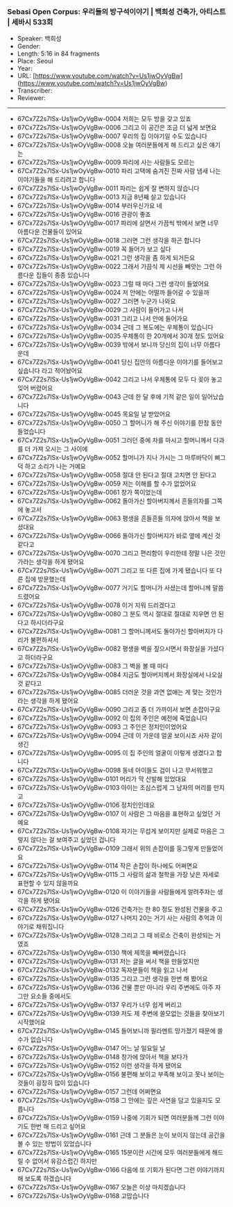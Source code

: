 ### Sebasi Open Corpus: 우리들의 방구석이야기 | 백희성 건축가, 아티스트 | 세바시 533회

- Speaker: 백희성
- Gender: 
- Length: 5:16 in 84 fragments
- Place: Seoul
- Year: 
- URL: [https://www.youtube.com/watch?v=Us1jwOyVgBw] (https://www.youtube.com/watch?v=Us1jwOyVgBw)
- Transcriber: 
- Reviewer: 

---

- 67Cx7Z2s7ISx-Us1jwOyVgBw-0004 저희는 모두 방을 갖고 있죠
- 67Cx7Z2s7ISx-Us1jwOyVgBw-0006 그리고 이 공간은 조금 더 넓게 보면요
- 67Cx7Z2s7ISx-Us1jwOyVgBw-0007 우리의 집 이야기일 수도 있습니다
- 67Cx7Z2s7ISx-Us1jwOyVgBw-0008 오늘 여러분들에게 해 드리고 싶은 얘기는
- 67Cx7Z2s7ISx-Us1jwOyVgBw-0009 파리에 사는 사람들도 모르는
- 67Cx7Z2s7ISx-Us1jwOyVgBw-0010 파리 고택에 숨겨진 진짜 사람 냄새 나는 이야기들을 해 드리려고 합니다
- 67Cx7Z2s7ISx-Us1jwOyVgBw-0011 파리는 쉽게 잘 변하지 않습니다
- 67Cx7Z2s7ISx-Us1jwOyVgBw-0013 지금 8년째 살고 있습니다
- 67Cx7Z2s7ISx-Us1jwOyVgBw-0014 부러우신가요 네
- 67Cx7Z2s7ISx-Us1jwOyVgBw-0016 관광이 좋죠
- 67Cx7Z2s7ISx-Us1jwOyVgBw-0017 파리에 살면서 가끔씩 밖에서 보면 너무 아름다운 건물들이 있어요
- 67Cx7Z2s7ISx-Us1jwOyVgBw-0018 그러면 그런 생각을 하곤 합니다
- 67Cx7Z2s7ISx-Us1jwOyVgBw-0019 꼭 들어가 보고 싶다
- 67Cx7Z2s7ISx-Us1jwOyVgBw-0021 그런 생각을 좀 하게 되거든요
- 67Cx7Z2s7ISx-Us1jwOyVgBw-0022 그래서 가끔식 제 시선을 빼앗는 그런 아름다운 집들이 종종 있습니다
- 67Cx7Z2s7ISx-Us1jwOyVgBw-0023 그럴 때 마다 그런 생각이 들었어요
- 67Cx7Z2s7ISx-Us1jwOyVgBw-0024 저 안에는 어떨까 들어갈 수 있을까
- 67Cx7Z2s7ISx-Us1jwOyVgBw-0027 그러면 누군가 나와요
- 67Cx7Z2s7ISx-Us1jwOyVgBw-0029 그 사람이 들어가고 나서
- 67Cx7Z2s7ISx-Us1jwOyVgBw-0031 그리고 나서 안에 들어가요
- 67Cx7Z2s7ISx-Us1jwOyVgBw-0034 근데 그 복도에는 우체통이 있습니다
- 67Cx7Z2s7ISx-Us1jwOyVgBw-0035 우체통이 한 20개에서 30개 정도 있어요
- 67Cx7Z2s7ISx-Us1jwOyVgBw-0039 밖에서 보니까 당신의 집이 너무 아름다운데
- 67Cx7Z2s7ISx-Us1jwOyVgBw-0041 당신 집안의 아름다운 이야기를 들어보고 싶습니다 라고 적어놨어요
- 67Cx7Z2s7ISx-Us1jwOyVgBw-0042 그리고 나서 우체통에 모두 다 꽂아 놓고 잊어 버렸어요
- 67Cx7Z2s7ISx-Us1jwOyVgBw-0043 근데 한 달 후에 기적 같은 일이 일어났습니다
- 67Cx7Z2s7ISx-Us1jwOyVgBw-0045 목요일 날 받았어요
- 67Cx7Z2s7ISx-Us1jwOyVgBw-0050 그 할머니가 해 주신 이야기를 한참 동안 들었습니다
- 67Cx7Z2s7ISx-Us1jwOyVgBw-0051 그러던 중에 차를 마시고 할머니께서 다과를 더 가져 오시는 그 사이에
- 67Cx7Z2s7ISx-Us1jwOyVgBw-0052 할머니가 지나 가시는 그 마루바닥이 삐그덕 하고 소리가 나는 거예요
- 67Cx7Z2s7ISx-Us1jwOyVgBw-0058 절대 안 된다고 절대 고치면 안 된다고
- 67Cx7Z2s7ISx-Us1jwOyVgBw-0059 저는 이해를 할 수가 없었어요
- 67Cx7Z2s7ISx-Us1jwOyVgBw-0061 창가 쪽이었는데
- 67Cx7Z2s7ISx-Us1jwOyVgBw-0062 돌아가신 할아버지께서 흔들의자를 그쪽에 놓고서
- 67Cx7Z2s7ISx-Us1jwOyVgBw-0063 평생을 흔들흔들 의자에 앉아서 책을 보셨대요
- 67Cx7Z2s7ISx-Us1jwOyVgBw-0066 돌아가신 할아버지가 바로 옆에 계신 것 같다고
- 67Cx7Z2s7ISx-Us1jwOyVgBw-0070 그리고 편리함이 우리한테 정말 나은 것인가라는 생각을 하게 됐어요
- 67Cx7Z2s7ISx-Us1jwOyVgBw-0071 그리고 또 다른 집에 가게 됐습니다 또 다른 집에 방문했는데
- 67Cx7Z2s7ISx-Us1jwOyVgBw-0077 거기도 할머니가 사셨는데 할머니께 말씀 드렸어요
- 67Cx7Z2s7ISx-Us1jwOyVgBw-0078 이거 지워 드리겠다고
- 67Cx7Z2s7ISx-Us1jwOyVgBw-0080 그 분도 역시 절대로 절대로 지우면 안 된다고 하시더라구요
- 67Cx7Z2s7ISx-Us1jwOyVgBw-0081 그 할머니께서도 돌아가신 할아버지가 다리가 불편하셔서
- 67Cx7Z2s7ISx-Us1jwOyVgBw-0082 평생을 벽을 짚으시면서 화장실을 가셨다고 하더라구요
- 67Cx7Z2s7ISx-Us1jwOyVgBw-0083 그 벽을 볼 때 마다
- 67Cx7Z2s7ISx-Us1jwOyVgBw-0084 지금도 할아버지께서 화장실에서 나오실 것 같다고
- 67Cx7Z2s7ISx-Us1jwOyVgBw-0085 더러운 것을 과연 없애는 게 맞는 것인가 라는 생각을 하게 됐어요
- 67Cx7Z2s7ISx-Us1jwOyVgBw-0090 그리고 좀 더 가까이서 보면 손잡이구요
- 67Cx7Z2s7ISx-Us1jwOyVgBw-0092 이 집의 주인은 예전에 죽었습니다
- 67Cx7Z2s7ISx-Us1jwOyVgBw-0093 그 주인은 정치인이었어요
- 67Cx7Z2s7ISx-Us1jwOyVgBw-0094 근데 이 가운데 얼굴 보이시죠 사자 같이 생긴
- 67Cx7Z2s7ISx-Us1jwOyVgBw-0095 이 집 주인의 얼굴이 이렇게 생겼다고 합니다
- 67Cx7Z2s7ISx-Us1jwOyVgBw-0098 동네 아이들도 겁이 나고 무서워했고
- 67Cx7Z2s7ISx-Us1jwOyVgBw-0101 머리가 막 산발해 있었대요
- 67Cx7Z2s7ISx-Us1jwOyVgBw-0103 아이는 조심스럽게 그 남자의 머리를 만지고
- 67Cx7Z2s7ISx-Us1jwOyVgBw-0106 정치인인데요
- 67Cx7Z2s7ISx-Us1jwOyVgBw-0107 이 사람은 그 마음을 표현하고 싶었던 거예요
- 67Cx7Z2s7ISx-Us1jwOyVgBw-0108 자기는 무섭게 보이지만 실제로 마음은 그렇지 않다는 걸 보여주고 싶었던 겁니다
- 67Cx7Z2s7ISx-Us1jwOyVgBw-0109 그래서 위의 손잡이를 둥그렇게 만들었어요
- 67Cx7Z2s7ISx-Us1jwOyVgBw-0114 작은 손잡이 하나에도 어쩌면요
- 67Cx7Z2s7ISx-Us1jwOyVgBw-0115 그 사람의 삶과 철학을 가장 낮은 자세로 표현할 수 있지 않을까요
- 67Cx7Z2s7ISx-Us1jwOyVgBw-0120 이 이야기들을 사람들에게 알려주자는 생각을 하게 됐어요
- 67Cx7Z2s7ISx-Us1jwOyVgBw-0126 건축가는 한 80 정도 완성된 건물을 주고
- 67Cx7Z2s7ISx-Us1jwOyVgBw-0127 나머지 20는 거기 사는 사람의 추억과 이야기로 채워집니다
- 67Cx7Z2s7ISx-Us1jwOyVgBw-0128 그리고 그 때 비로소 건축이 완성되는 거였죠
- 67Cx7Z2s7ISx-Us1jwOyVgBw-0130 책에 제목을 빼버렸습니다
- 67Cx7Z2s7ISx-Us1jwOyVgBw-0131 저는 글을 써서 책을 만들었지만
- 67Cx7Z2s7ISx-Us1jwOyVgBw-0132 독자분들이 책을 읽고 나서
- 67Cx7Z2s7ISx-Us1jwOyVgBw-0135 그리고 그런 생각을 한번 해 봤어요
- 67Cx7Z2s7ISx-Us1jwOyVgBw-0136 건물 뿐만 아니라 우리 주변에도 아주 자그만 요소들 중에서도
- 67Cx7Z2s7ISx-Us1jwOyVgBw-0137 우리가 너무 쉽게 버리고
- 67Cx7Z2s7ISx-Us1jwOyVgBw-0139 저도 제 주변에 쓸모없는 것들을 찾아보기 시작했어요
- 67Cx7Z2s7ISx-Us1jwOyVgBw-0145 들어보니까 필라멘트 망가졌기 때문에 쓸 수가 없습니다
- 67Cx7Z2s7ISx-Us1jwOyVgBw-0147 어느 날 일요일 날
- 67Cx7Z2s7ISx-Us1jwOyVgBw-0148 창가에 앉아서 책을 보다가
- 67Cx7Z2s7ISx-Us1jwOyVgBw-0152 이런 생각을 하게 됐어요
- 67Cx7Z2s7ISx-Us1jwOyVgBw-0156 불편해 보이고 부족해 보이고 못나 보이는 것들이 굉장히 많이 있습니다
- 67Cx7Z2s7ISx-Us1jwOyVgBw-0157 그런데 어쩌면요
- 67Cx7Z2s7ISx-Us1jwOyVgBw-0158 그 안에는 깊은 사연을 담고 있을지도 모릅니다
- 67Cx7Z2s7ISx-Us1jwOyVgBw-0159 나중에 기회가 되면 여러분들께 그런 이야기도 한번 해 드리고 싶어요
- 67Cx7Z2s7ISx-Us1jwOyVgBw-0161 근데 그 분들은 눈이 보이지 않는데 공간을 볼 수 있는 방법이 있었습니다
- 67Cx7Z2s7ISx-Us1jwOyVgBw-0165 15분이란 시간에 모두 여러분들에게 해드릴 수 없어서 유감스럽긴 하지만
- 67Cx7Z2s7ISx-Us1jwOyVgBw-0166 다음에 또 기회가 된다면 그런 이야기까지 해 보도록 하겠습니다
- 67Cx7Z2s7ISx-Us1jwOyVgBw-0167 오늘은 이상 마치겠습니다
- 67Cx7Z2s7ISx-Us1jwOyVgBw-0168 고맙습니다
